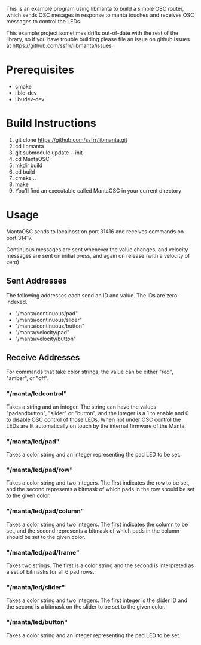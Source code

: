 This is an example program using libmanta to build a simple OSC router,
which sends OSC mesages in response to manta touches and receives OSC
messages to control the LEDs.


This example project sometimes drifts out-of-date with the rest of the
library, so if you have trouble building please file an issue on github
issues at https://github.com/ssfrr/libmanta/issues

Prerequisites
=============

* cmake
* liblo-dev
* libudev-dev


Build Instructions
==================

1. git clone https://github.com/ssfrr/libmanta.git
2. cd libmanta
3. git submodule update --init
4. cd MantaOSC
5. mkdir build
6. cd build
7. cmake ..
8. make
9. You'll find an executable called MantaOSC in your current directory

Usage
=====

MantaOSC sends to localhost on port 31416 and receives commands on port
31417.

Continuous messages are sent whenever the value changes, and velocity
messages are sent on initial press, and again on release (with a
velocity of zero)

Sent Addresses
--------------

The following addresses each send an ID and value. The IDs are
zero-indexed.

* "/manta/continuous/pad"
* "/manta/continuous/slider"
* "/manta/continuous/button"
* "/manta/velocity/pad"
* "/manta/velocity/button"


Receive Addresses
-----------------

For commands that take color strings, the value can be either "red",
"amber", or "off".

### "/manta/ledcontrol"

Takes a string and an integer. The string can have the values
"padandbutton", "slider" or "button", and the integer is a 1 to enable
and 0 to disable OSC control of those LEDs. When not under OSC control
the LEDs are lit automatically on touch by the internal firmware of the
Manta.

### "/manta/led/pad"

Takes a color string and an integer representing the pad LED to be set.

### "/manta/led/pad/row"

Takes a color string and two integers. The first indicates the row to be
set, and the second represents a bitmask of which pads in the row should
be set to the given color.

### "/manta/led/pad/column"

Takes a color string and two integers. The first indicates the column to be
set, and the second represents a bitmask of which pads in the column should
be set to the given color.

### "/manta/led/pad/frame"

Takes two strings. The first is a color string and the second is
interpreted as a set of bitmasks for all 6 pad rows.

### "/manta/led/slider"

Takes a color string and two integers. The first integer is the slider
ID and the second is a bitmask on the slider to be set to the given
color.

### "/manta/led/button"

Takes a color string and an integer representing the pad LED to be set.
